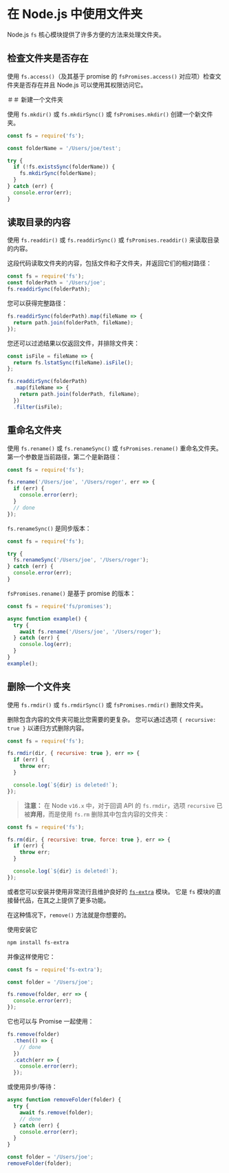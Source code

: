 # 在 Node.js 中使用文件夹

Node.js `fs` 核心模块提供了许多方便的方法来处理文件夹。

## 检查文件夹是否存在

使用 `fs.access()`（及其基于 promise 的 `fsPromises.access()` 对应项）检查文件夹是否存在并且 Node.js 可以使用其权限访问它。

＃＃ 新建一个文件夹

使用 `fs.mkdir()` 或 `fs.mkdirSync()` 或 `fsPromises.mkdir()` 创建一个新文件夹。

```js
const fs = require('fs');

const folderName = '/Users/joe/test';

try {
  if (!fs.existsSync(folderName)) {
    fs.mkdirSync(folderName);
  }
} catch (err) {
  console.error(err);
}
```

## 读取目录的内容

使用 `fs.readdir()` 或 `fs.readdirSync()` 或 `fsPromises.readdir()` 来读取目录的内容。

这段代码读取文件夹的内容，包括文件和子文件夹，并返回它们的相对路径：

```js
const fs = require('fs');
const folderPath = '/Users/joe';
fs.readdirSync(folderPath);
```

您可以获得完整路径：

```js
fs.readdirSync(folderPath).map(fileName => {
  return path.join(folderPath, fileName);
});
```

您还可以过滤结果以仅返回文件，并排除文件夹：

```js
const isFile = fileName => {
  return fs.lstatSync(fileName).isFile();
};

fs.readdirSync(folderPath)
  .map(fileName => {
    return path.join(folderPath, fileName);
  })
  .filter(isFile);
```

## 重命名文件夹

使用 `fs.rename()` 或 `fs.renameSync()` 或 `fsPromises.rename()` 重命名文件夹。 第一个参数是当前路径，第二个是新路径：

```js
const fs = require('fs');

fs.rename('/Users/joe', '/Users/roger', err => {
  if (err) {
    console.error(err);
  }
  // done
});
```

`fs.renameSync()` 是同步版本：

```js
const fs = require('fs');

try {
  fs.renameSync('/Users/joe', '/Users/roger');
} catch (err) {
  console.error(err);
}
```

`fsPromises.rename()` 是基于 promise 的版本：

```js
const fs = require('fs/promises');

async function example() {
  try {
    await fs.rename('/Users/joe', '/Users/roger');
  } catch (err) {
    console.log(err);
  }
}
example();
```

## 删除一个文件夹

使用 `fs.rmdir()` 或 `fs.rmdirSync()` 或 `fsPromises.rmdir()` 删除文件夹。

删除包含内容的文件夹可能比您需要的更复杂。 您可以通过选项 `{ recursive: true }` 以递归方式删除内容。

```js
const fs = require('fs');

fs.rmdir(dir, { recursive: true }, err => {
  if (err) {
    throw err;
  }

  console.log(`${dir} is deleted!`);
});
```

> **注意：** 在 Node `v16.x` 中，对于回调 API 的 `fs.rmdir`，选项 `recursive` 已被**弃用**，而是使用 `fs.rm` 删除其中包含内容的文件夹：

```js
const fs = require('fs');

fs.rm(dir, { recursive: true, force: true }, err => {
  if (err) {
    throw err;
  }

  console.log(`${dir} is deleted!`);
});
```

或者您可以安装并使用非常流行且维护良好的 [`fs-extra`](https://www.npmjs.com/package/fs-extra) 模块。 它是 `fs` 模块的直接替代品，在其之上提供了更多功能。

在这种情况下，`remove()` 方法就是你想要的。

使用安装它

```bash
npm install fs-extra
```

并像这样使用它：

```js
const fs = require('fs-extra');

const folder = '/Users/joe';

fs.remove(folder, err => {
  console.error(err);
});
```

它也可以与 Promise 一起使用：

```js
fs.remove(folder)
  .then(() => {
    // done
  })
  .catch(err => {
    console.error(err);
  });
```

或使用异步/等待：

```js
async function removeFolder(folder) {
  try {
    await fs.remove(folder);
    // done
  } catch (err) {
    console.error(err);
  }
}

const folder = '/Users/joe';
removeFolder(folder);
```

